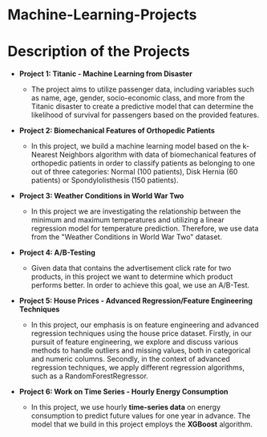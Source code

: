 # Machine-Learning-Projects

# Description of the Projects
- **Project 1: Titanic - Machine Learning from Disaster**
    +  The project aims to utilize passenger data, including variables such as name, age, gender, socio-economic class, and more from the Titanic disaster to create a predictive model that can determine the likelihood of survival for passengers based on the provided features.

- **Project 2: Biomechanical Features of Orthopedic Patients**
    +  In this project, we build a machine learning model based on the k-Nearest Neighbors algorithm  with data of biomechanical features of orthopedic patients in order to classify patients as belonging to        one out of three categories: Normal (100 patients), Disk Hernia (60 patients) or Spondylolisthesis (150 patients).
      
- **Project 3: Weather Conditions in World War Two**
    +  In this project we are investigating the relationship between the minimum and maximum temperatures and utilizing a linear regression model for temperature prediction. Therefore, we use data from the "Weather Conditions in World War Two" dataset.
      
- **Project 4: A/B-Testing**
    +  Given data that contains the advertisement click rate for two products, in this project we want to determine which product performs better. In order to achieve this goal, we use an A/B-Test.

- **Project 5: House Prices - Advanced Regression/Feature Engineering Techniques**
    +  In this project, our emphasis is on feature engineering and advanced regression techniques using the house price dataset. Firstly, in our pursuit of feature engineering, we explore and discuss various methods to handle outliers and missing values, both in categorical and numeric columns. Secondly, in the context of advanced regression techniques, we apply different regression algorithms, such as a RandomForestRegressor.
 
- **Project 6: Work on Time Series - Hourly Energy Consumption**
    +  In this project, we use hourly **time-series data** on energy consumption to predict future values for one year in advance. The model that we build in this project employs the **XGBoost** algorithm.

